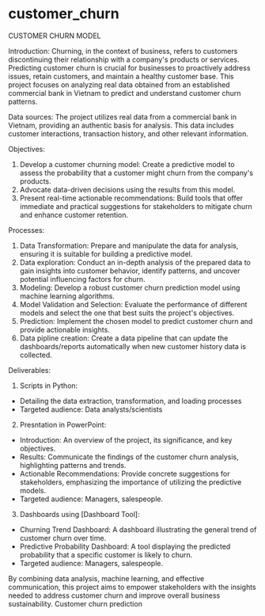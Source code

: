 # customer_churn

CUSTOMER CHURN MODEL

Introduction:
    Churning, in the context of business, refers to customers discontinuing their relationship with a company's products or services. Predicting customer churn is crucial for businesses to proactively address issues, retain customers, and maintain a healthy customer base. This project focuses on analyzing real data obtained from an established commercial bank in Vietnam to predict and understand customer churn patterns.

Data sources:
    The project utilizes real data from a commercial bank in Vietnam, providing an authentic basis for analysis. This data includes customer interactions, transaction history, and other relevant information.

Objectives:
1.  Develop a customer churning model: Create a predictive model to assess the probability that a customer might churn from the company's products.
2.  Advocate data-driven decisions using the results from this model.
3.  Present real-time actionable recommendations: Build tools that offer immediate and practical suggestions for stakeholders to mitigate churn and enhance customer retention.

Processes:
1.  Data Transformation: Prepare and manipulate the data for analysis, ensuring it is suitable for building a predictive model.
2.  Data exploration: Conduct an in-depth analysis of the prepared data to gain insights into customer behavior, identify patterns, and uncover potential influencing factors for churn.
3.  Modeling: Develop a robust customer churn prediction model using machine learning algorithms.
4.  Model Validation and Selection: Evaluate the performance of different models and select the one that best suits the project's objectives.
5.  Prediction: Implement the chosen model to predict customer churn and provide actionable insights.
6.  Data pipline creation: Create a data pipeline that can update the dashboards/reports automatically when new customer history data is collected.

Deliverables:
1.   Scripts in Python:
-    Detailing the data extraction, transformation, and loading processes
-    Targeted audience: Data analysts/scientists
2.   Presntation in PowerPoint:
-    Introduction: An overview of the project, its significance, and key objectives.
-    Results: Communicate the findings of the customer churn analysis, highlighting patterns and trends.
-    Actionable Recommendations: Provide concrete suggestions for stakeholders, emphasizing the importance of utilizing the predictive models.
-    Targeted audience: Managers, salespeople.
3.   Dashboards using [Dashboard Tool]:
-    Churning Trend Dashboard: A dashboard illustrating the general trend of customer churn over time.
-    Predictive Probability Dashboard: A tool displaying the predicted probability that a specific customer is likely to churn.
-    Targeted audience: Managers, salespeople.

By combining data analysis, machine learning, and effective communication, this project aims to empower stakeholders with the insights needed to address customer churn and improve overall business sustainability.
Customer churn prediction
